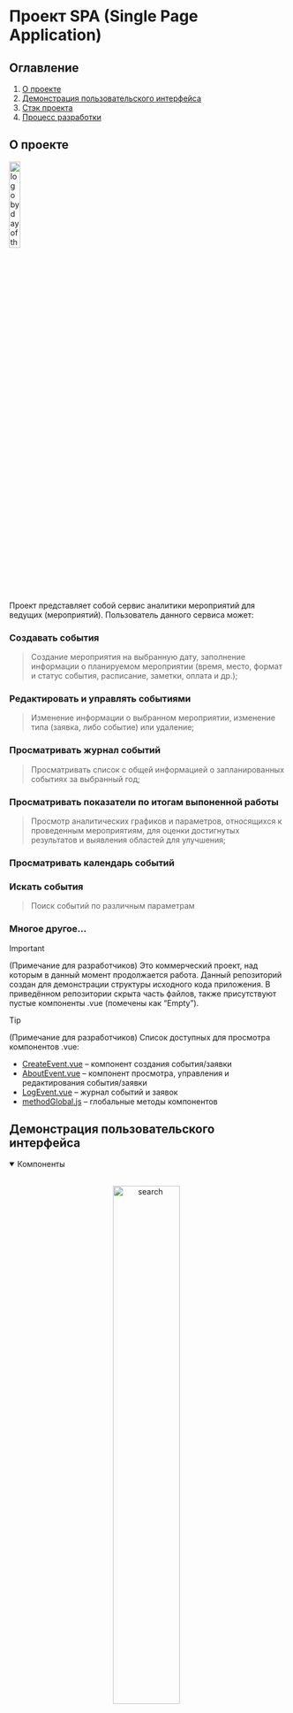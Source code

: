 # Проект SPA (Single Page Application)

## Оглавление

1.	[О проекте](#about-project)
2.	[Демонстрация пользовательского интерфейса](#demonstration)
3.	[Стэк проекта](#stack-project)
4.	[Процесс разработки](#development-process)

## <a name="about-project">О проекте</a>

<img src="https://github.com/glooshkov/dot_event/blob/master/frontend/public/demo/logo.svg" align="center"
     alt="logo by day of the event" width="20%">

Проект представляет собой сервис аналитики мероприятий для ведущих (мероприятий). 
Пользователь данного сервиса может:
### Создавать события
>Cоздание мероприятия на выбранную дату, заполнение информации о планируемом мероприятии (время, место, формат и статус события, расписание, заметки, оплата и др.);
### Редактировать и управлять событиями
>Изменение информации о выбранном мероприятии, изменение типа (заявка, либо событие) или удаление;
### Просматривать журнал событий
>Просматривать список с общей информацией о запланированных событиях за выбранный год;
### Просматривать показатели по итогам выпоненной работы
>Просмотр аналитических графиков и параметров, относящихся к проведенным мероприятиям, для оценки достигнутых результатов и выявления областей для улучшения;
### Просматривать календарь событий
### Искать события
>Поиск событий по различным параметрам 
### Многое другое...



> [!IMPORTANT]  
> (Примечание для разработчиков) Это коммерческий проект, над которым в данный момент продолжается работа. Данный репозиторий создан для демонстрации структуры исходного кода приложения. В приведённом репозитории скрыта часть файлов, также присутствуют пустые компоненты .vue (помечены как “Empty”).

> [!TIP]  
> (Примечание для разработчиков) Список доступных для просмотра компонентов .vue:
>
> - [CreateEvent.vue](https://github.com/glooshkov/dot_event/blob/master/frontend/src/views/main/CreateEvent.vue) – компонент создания события/заявки
> - [AboutEvent.vue](https://github.com/glooshkov/dot_event/blob/master/frontend/src/views/main/AboutEvent.vue) – компонент просмотра, управления и редактирования события/заявки
> - [LogEvent.vue](https://github.com/glooshkov/dot_event/blob/master/frontend/src/views/main/LogEvent.vue) – журнал событий и заявок
> - [methodGlobal.js](https://github.com/glooshkov/dot_event/blob/master/frontend/src/stores/methodGlobal.js) – глобальные методы компонентов 

## <a name="demonstration">Демонстрация пользовательского интерфейса</a>

<details open>
<summary>
 Компоненты
</summary> <br />

<p align="center">
    <img width="49%" src="/frontend/public/demo/short/search.png" alt="search"/>
&nbsp;
    <img width="49%" src="/frontend/public/demo/short/log.png" alt="log"/>
</p>

<p align="center">
    <img width="49%" src="/frontend/public/demo/short/personal.png" alt="personal data"/>
&nbsp;
    <img width="49%" src="/frontend/public/demo/short/settings.png" alt="settings"/>
</p> 

<details>
<summary>
 Полный макет компонента
</summary>
<p align="center">
    <img width="49%" src="/frontend/public/demo/full/personal.png" alt="personal data full"/>
&nbsp;
    <img width="49%" src="/frontend/public/demo/full/settings.png" alt="settings full"/>
</p>
</details>

<p align="center">
    <img width="49%" src="/frontend/public/demo/short/new.png" alt="new"/>
&nbsp;
    <img width="49%" src="/frontend/public/demo/short/about.png" alt="about"/>
</p> 

<details>
<summary>
 Полный макет компонента
</summary>
<p align="center">
    <img width="49%" src="/frontend/public/demo/full/create.png" alt="create"/>
&nbsp;
    <img width="49%" src="/frontend/public/demo/full/about.png" alt="about full"/>
</p> 
</details>

<p align="center">
    <img width="49%" src="/frontend/public/demo/short/profanalitic.png" alt="profile analytics"/>
&nbsp;
    <img width="49%" src="/frontend/public/demo/short/finanalitic.png" alt="financial analytics"/>
</p>

<details>
<summary>
 Полный макет компонента
</summary>
<p align="center">
    <img width="49%" src="/frontend/public/demo/full/profileanalitic.png" alt="profile analytics full"/>
&nbsp;
    <img width="49%" src="/frontend/public/demo/full/finanalitic.png" alt="financial analytics full"/>
</p> 
</details>

<p align="center">
    <img width="49%" src="/frontend/public/demo/short/calendar.png" alt="calendar"/>
</p>

</details>

## <a name="stack-project">Стэк проекта</a>

### Backend:

- Язык программирования: Python
- Фреймворк: Django
- Язык запросов: GraphQL
- Инструменты для работы с GraphQL: graphene-django
- Пакет для обеспечения кросс-доменных запросов: django-cors-headers
- Пакет для интеграции JWT с Django: django-graphql-jwt
- Разработка регистрации с подтверждением через email: django-session и django.core
- СУБД: PostgreSQL

### Frontend:

- Языки: JavaScript, HTML, CSS
- Фреймворк: Vue.js
- Инструмент сборки: Vite
- Библиотека для работы с GraphQL в приложении Vue: Apollo
- Механизм авторизации: JWT (JSON Web Token)
- Централизованное хранилище информации авторизации для всех компонентов: Pinia
- Библиотека для построения графиков и диаграмм: Echarts

## <a name="development-process">Процесс разработки SPA</a>

### Определение целей и задач для разработки:

- Проведение встречи с заказчиком для выявления основных требований к функциональности приложения, включая аспекты аналитики, визуализации данных и управления контентом.
- Поиск и анализ необходимых метрик эффективности. Проработка этих метрик с экспертной группой заказчика.
- Определение входных данных и параметров, необходимых для дальнейшей работы.

### Проектирование структуры данных:

- Разработка схемы данных для эффективного сбора, хранения и анализа информации, с учетом обеспечения согласованности и нормализации данных для повышения их качества и доступности для аналитики.
- Выбор наиболее подходящей модели данных и базы данных, соответствующих требованиям проекта.

### Разработка интерфейса пользователя:

- Создание дизайна пользовательского интерфейса с учетом требований и ожиданий заказчика.
- Разработка компонентов на Vue.js и Vite, включая верстку (HTML, CSS) и реализацию функционала клиентской части приложения на JavaScript.
- Проведение совместной проработки компонентов с заказчиком и тестирование пользовательского опыта (UX).
- Реализация файлов мутаций и запросов ([`mutations.js`](https://github.com/glooshkov/dot_event/blob/master/frontend/src/mutations.js) и [`queries.js`](https://github.com/glooshkov/dot_event/blob/master/frontend/src/queries.js)) к базе данных, а также настройка взаимодействия с серверной частью при помощи библиотеки Apollo и GraphQL.
- Внедрение Pinia для централизованного хранения информации об авторизации (JWT-токены), обеспечивающего доступ к данным для всех компонентов.

### Разработка backend (Python):

- Создание модели пользователей и событий в Django, включая их свойства и методы ([`models.py`](https://github.com/glooshkov/dot_event/blob/master/backend/authorization/models.py), часть данных скрыта);.
- Настройка панели администратора для управления базой данных.
- Настройка взаимодействия Django с PostgreSQL.
- Реализация клиент-серверной архитектуры с использованием GraphQL API (библиотека graphene-django).
- Разработка схемы запросов и мутаций (файлы [`schema.py`](https://github.com/glooshkov/dot_event/blob/master/backend/authorization/schema.py), [`queries.py`](https://github.com/glooshkov/dot_event/blob/master/backend/authorization/queries.py), [`mutations.py`](https://github.com/glooshkov/dot_eventdot_event/blob/master/backend/authorization/mutations.py)) для взаимодействия с клиентской частью, 
- Использование механизма CORS для обеспечения совместной работы серверной и клиентской частей приложения (django-cors-headers)
- Реализация блока регистрации с верификацией аккаунта через отправку токена на электронную почту, используя сессии Django для хранения токенов (django-sessions)

